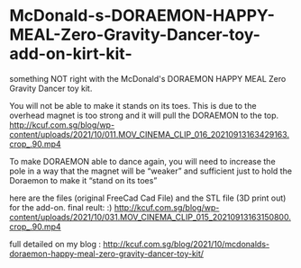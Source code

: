 # McDonald-s-DORAEMON-HAPPY-MEAL-Zero-Gravity-Dancer-toy-add-on-kirt-kit-
something NOT right with the McDonald's DORAEMON HAPPY MEAL Zero Gravity Dancer toy kit.


You will not be able to make it stands on its toes. This is due to the overhead magnet is too strong and it will pull the DORAEMON to the top.
http://kcuf.com.sg/blog/wp-content/uploads/2021/10/011.MOV_CINEMA_CLIP_016_20210913163429163.crop_.90.mp4


To make DORAEMON able to dance again, you will need to increase the pole in a way that the magnet will be “weaker” and sufficient just to hold the Doraemon to make it “stand on its toes” 

here are the files (original FreeCad Cad File) and the STL file (3D print out) for the add-on. 
final reult: :)
http://kcuf.com.sg/blog/wp-content/uploads/2021/10/031.MOV_CINEMA_CLIP_015_20210913163150800.crop_.90.mp4


full detailed on my blog :
http://kcuf.com.sg/blog/2021/10/mcdonalds-doraemon-happy-meal-zero-gravity-dancer-toy-kit/


